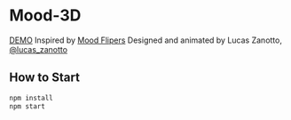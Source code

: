 # Mood-3D

[DEMO](https://interactive-mood-flippers.netlify.app/)
Inspired by [Mood Flipers](https://moodflippers.com/) Designed and animated by Lucas Zanotto, [@lucas_zanotto](https://twitter.com/lucas_zanotto)

## How to Start
```bash
npm install
npm start
```

